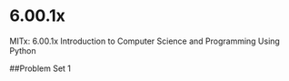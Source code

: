 # 6.00.1x
MITx: 6.00.1x Introduction to Computer Science and Programming Using Python

##Problem Set 1
